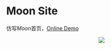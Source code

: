 # Moon Site

仿写*Moon*首页，[Online Demo](http://dingdingbai.github.io/moon-practice/)

<p align="center">
​  <img src="http://ok7n02kz6.bkt.clouddn.com/FrjJ76XfiCz0f3dF1d7ZnfOh3NFq.png">
</p>

